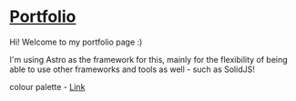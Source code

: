 # [Portfolio](https://misterjacobo97.github.io/portfolio/skills/)

Hi! Welcome to my portfolio page :) 

I'm using Astro as the framework for this, mainly for the flexibility of being able to use other frameworks and tools as well - such as SolidJS!

colour palette - [Link](https://coolors.co/ca895f-556547-343830-252627-b2c9ab)
